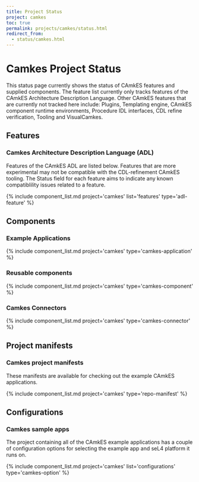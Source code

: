 ```yaml
---
title: Project Status
project: camkes
toc: true
permalink: projects/camkes/status.html
redirect_from:
  - status/camkes.html
---
```


# Camkes Project Status

This status page currently shows the status of CAmkES features and supplied components.
The feature list currently only tracks features of the CAmkES Architecture Description Language.
Other CAmkES features that are currently not tracked here include: Plugins, Templating engine,
CAmkES component runtime environments,  Procedure IDL interfaces, CDL refine verification, Tooling
and VisualCamkes.


## Features

### Camkes Architecture Description Language (ADL)

Features of the CAmkES ADL are listed below.  Features that are more experimental
may not be compatible with the CDL-refinement CAmkES tooling. The Status field for
each feature aims to indicate any known compatiblility issues related to a feature.

{% include component_list.md project='camkes' list='features' type='adl-feature' %}


## Components

### Example Applications

{% include component_list.md project='camkes' type='camkes-application' %}

### Reusable components

{% include component_list.md project='camkes' type='camkes-component' %}


### Camkes Connectors

{% include component_list.md project='camkes' type='camkes-connector' %}

## Project manifests

### Camkes project manifests
These manifests are available for checking out the example CAmkES applications.

{% include component_list.md project='camkes' type='repo-manifest' %}



## Configurations

### Camkes sample apps

The project containing all of the CAmkES example applications has a couple of configuration
options for selecting the example app and seL4 platform it runs on.

{% include component_list.md project='camkes' list='configurations' type='camkes-option' %}
